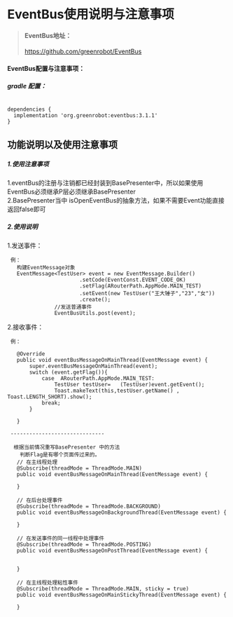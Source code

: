 # EventBus使用说明与注意事项

> #### EventBus地址：
>  https://github.com/greenrobot/EventBus

#### EventBus配置与注意事项：
##### gradle 配置：
  ```

 dependencies {
    implementation 'org.greenrobot:eventbus:3.1.1'
 } 
  ```
## 功能说明以及使用注意事项  
##### 1.使用注意事项  <br>
 1.eventBus的注册与注销都已经封装到BasePresenter中，所以如果使用EventBus必须继承P层必须继承BasePresenter<br>
 2.BasePresenter当中 isOpenEventBus的抽象方法，如果不需要Event功能直接返回false即可<br>  
##### 2.使用说明 <br>  
   1.发送事件：
 ```
  例：
    构建EventMessage对象
    EventMessage<TestUser> event = new EventMessage.Builder()
                        .setCode(EventConst.EVENT_CODE_OK)
                        .setFlag(ARouterPath.AppMode.MAIN_TEST)
                        .setEvent(new TestUser("王大锤子","23","女"))
                        .create();
                //发送普通事件
                EventBusUtils.post(event);      
 ```
  2.接收事件：
 ```  
  例：
  
    @Override
    public void eventBusMessageOnMainThread(EventMessage event) {
        super.eventBusMessageOnMainThread(event);
        switch (event.getFlag()){
            case  ARouterPath.AppMode.MAIN_TEST:
                TestUser testUser=   (TestUser)event.getEvent();
                Toast.makeText(this,testUser.getName() , Toast.LENGTH_SHORT).show();
            break;
        }

    }
    
  ------------------------------
  
   根据当前情况重写BasePresenter 中的方法  
     判断Flag是有哪个页面传过来的。
    // 在主线程处理
    @Subscribe(threadMode = ThreadMode.MAIN)
    public void eventBusMessageOnMainThread(EventMessage event) {     

    }

    // 在后台处理事件
    @Subscribe(threadMode = ThreadMode.BACKGROUND)
    public void eventBusMessageOnBackgroundThread(EventMessage event) {
      
    }

    // 在发送事件的同一线程中处理事件
    @Subscribe(threadMode = ThreadMode.POSTING)
    public void eventBusMessageOnPostThread(EventMessage event) {
      

    }

    // 在主线程处理粘性事件
    @Subscribe(threadMode = ThreadMode.MAIN, sticky = true)
    public void eventBusMessageOnMainStickyThread(EventMessage event) {
  
    }
  
 ```
   

 